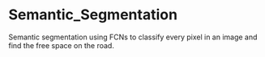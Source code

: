 # Semantic_Segmentation
Semantic segmentation using FCNs to classify every pixel in an image and find the free space on the road.
